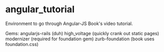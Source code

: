 angular_tutorial
================

Environment to go through Angular-JS Book's video tutorial. 

Gems:
angularjs-rails (duh)
high_voltage (quickly crank out static pages)
modernizer (required for foundation gem)
zurb-foundation (book uses foundation.css)
